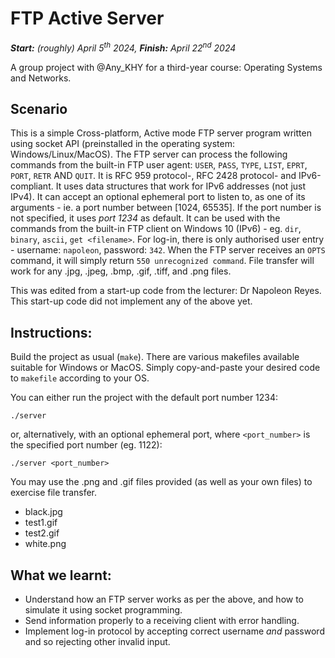 ﻿# FTP Active Server
***Start:** (roughly) April 5<sup>th</sup> 2024, **Finish:** April 22<sup>nd</sup> 2024*

A group project with @Any_KHY for a third-year course: Operating Systems and Networks.

## Scenario
This is a simple Cross-platform, Active mode FTP server program written using socket API (preinstalled in the operating system: Windows/Linux/MacOS). The FTP server can process the following commands from the built-in FTP user agent: `USER`, `PASS`, `TYPE`, `LIST`, `EPRT`, `PORT`, `RETR` AND `QUIT`. 
It is RFC 959 protocol-, RFC 2428 protocol- and IPv6-compliant.
It uses data structures that work for IPv6 addresses (not just IPv4).
It can accept an optional ephemeral port to listen to, as one of its arguments - ie. a port number between [1024, 65535].
If the port number is not specified, it uses *port 1234* as default.
It can be used with the commands from the built-in FTP client on Windows 10 (IPv6) - eg. `dir`, `binary`, `ascii`, `get <filename>`.
For log-in, there is only authorised user entry - username: `napoleon`, password: `342`.
When the FTP server receives an `OPTS` command, it will simply return `550 unrecognized command`.
File transfer will work for any .jpg, .jpeg, .bmp, .gif, .tiff, and .png files.

This was edited from a start-up code from the lecturer: Dr Napoleon Reyes. This start-up code did not implement any of the above yet.

## Instructions:
Build the project as usual (`make`). There are various makefiles available suitable for Windows or MacOS. Simply copy-and-paste your desired code to `makefile` according to your OS.

You can either run the project with the default port number 1234:
```
./server
```
or, alternatively, with an optional ephemeral port, where `<port_number>` is the specified port number (eg. 1122):
```
./server <port_number>
```

You may use the .png and .gif files provided (as well as your own files) to exercise file transfer.
- black.jpg
- test1.gif
- test2.gif
- white.png

## What we learnt:
- Understand how an FTP server works as per the above, and how to simulate it using socket programming.
- Send information properly to a receiving client with error handling.
- Implement log-in protocol by accepting correct username _and_ password and so rejecting other invalid input.

